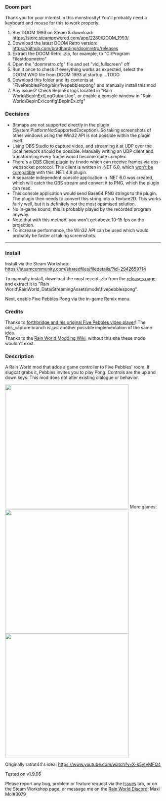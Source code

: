 ### Doom part
Thank you for your interest in this monstrosity! You'll probably need a keyboard and mouse for this to work properly.
1. Buy DOOM 1993 on Steam & download: https://store.steampowered.com/app/2280/DOOM_1993/
2. Download the latest DOOM Retro version: https://github.com/bradharding/doomretro/releases
3. Extract the DOOM Retro .zip, for example, to "C:\Program Files\doomretro"
4. Open the "doomretro.cfg" file and set "vid_fullscreen" off
5. Run it once to check if everything works as expected, select the DOOM.WAD file from DOOM 1993 at startup
...TODO
9. Download this folder and its contents at "FivePebblesPong/bin/fivepebblespong" and manually install this mod
10. Any issues? Check BepInEx logs located in "Rain World\BepInEx\LogOutput.log", or enable a console window in "Rain World\BepInEx\config\BepInEx.cfg"


### Decisions
- Bitmaps are not supported directly in the plugin (System.PlatformNotSupportedException). So taking screenshots of other windows using the Win32 API is not possible within the plugin itself.
- Using OBS Studio to capture video, and streaming it at UDP over the local network should be possible. Manually writing an UDP client and transforming every frame would become quite complex.
- There's a [OBS Client plugin](https://github.com/tinodo/obsclient) by tinodo which can receive frames via obs-websocket protocol. This client is written in .NET 6.0, which [won't be compatible](https://stackoverflow.com/questions/74344769/how-to-reference-net-6-0-dll-in-net-framework-4-8) with this .NET 4.8 plugin.
- A separate independent console application in .NET 6.0 was created, which will catch the OBS stream and convert it to PNG, which the plugin can read.
- This console application would send Base64 PNG strings to the plugin. The plugin then needs to convert this string into a Texture2D. This works fairly well, but it is definitely not the most optimised solution.
- No in-game sound, this is probably played by the recorded program anyway.
- Note that with this method, you won't get above 10-15 fps on the projection.
- To increase performance, the Win32 API can be used which would probably be faster at taking screenshots.


---


### Install
Install via the Steam Workshop: https://steamcommunity.com/sharedfiles/filedetails/?id=2942659714

To manually install, download the most recent .zip from the [releases page](https://github.com/woutkolkman/fivepebblespong/releases) and extract it to "Rain World\RainWorld_Data\StreamingAssets\mods\fivepebblespong".

Next, enable Five Pebbles Pong via the in-game Remix menu.


### Credits
Thanks to [forthbridge and his original Five Pebbles video player](https://github.com/forthbridge/five-pebbles-bad-apple)! The obs_capture branch is just another possible implementation of the same idea.  
Thanks to the [Rain World Modding Wiki](https://rainworldmodding.miraheze.org/), without this site these mods wouldn't exist.


### Description
A Rain World mod that adds a game controller to Five Pebbles' room. If slugcat grabs it, Pebbles invites you to play Pong. Controls are the up and down keys. This mod does not alter existing dialogue or behavior.

<img src="https://github.com/woutkolkman/fivepebblespong/blob/master/gifs/fivepebblespong.gif" height="400">
More games:  
<img src="https://github.com/woutkolkman/fivepebblespong/blob/master/gifs/fivepebblesbreakout.gif" height="400">
<img src="https://github.com/woutkolkman/fivepebblespong/blob/master/gifs/fivepebblesgrabdot.gif" height="400">

Originally ratrat44's idea: https://www.youtube.com/watch?v=X-k5ytvMFQ4

Tested on v1.9.06

Please report any bug, problem or feature request via the [Issues](https://github.com/woutkolkman/fivepebblespong/issues) tab, or on the Steam Workshop page, or message me on the [Rain World Discord](https://discord.gg/rainworld): Maxi Mol#3079
